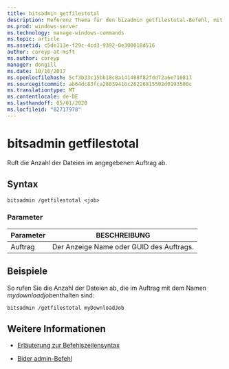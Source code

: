 ```yaml
---
title: bitsadmin getfilestotal
description: Referenz Thema für den bizadmin getfilestotal-Befehl, mit dem die Anzahl der Dateien im angegebenen Auftrag abgerufen wird.
ms.prod: windows-server
ms.technology: manage-windows-commands
ms.topic: article
ms.assetid: c5de113e-f29c-4cd3-9392-0e300018d516
author: coreyp-at-msft
ms.author: coreyp
manager: dongill
ms.date: 10/16/2017
ms.openlocfilehash: 5cf3b33c15bb18c8a141408f82fdd72a6e710817
ms.sourcegitcommit: ab64dc83fca28039416c26226815502d0193500c
ms.translationtype: MT
ms.contentlocale: de-DE
ms.lasthandoff: 05/01/2020
ms.locfileid: "82717978"
---
```

# <a name="bitsadmin-getfilestotal"></a>bitsadmin getfilestotal

Ruft die Anzahl der Dateien im angegebenen Auftrag ab.

## <a name="syntax"></a>Syntax

```
bitsadmin /getfilestotal <job>
```

### <a name="parameters"></a>Parameter

| Parameter | BESCHREIBUNG |
| -------------- | -------------- |
| Auftrag | Der Anzeige Name oder GUID des Auftrags. |

## <a name="examples"></a>Beispiele

So rufen Sie die Anzahl der Dateien ab, die im Auftrag mit dem Namen *mydownloadjob*enthalten sind:

```
bitsadmin /getfilestotal myDownloadJob
```

## <a name="see-also"></a>Weitere Informationen

- [Erläuterung zur Befehlszeilensyntax](command-line-syntax-key.md)

- [Bider admin-Befehl](bitsadmin.md)
